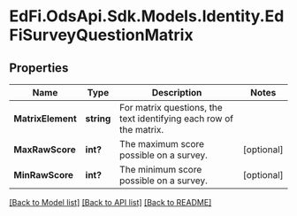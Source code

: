 # EdFi.OdsApi.Sdk.Models.Identity.EdFiSurveyQuestionMatrix
## Properties

Name | Type | Description | Notes
------------ | ------------- | ------------- | -------------
**MatrixElement** | **string** | For matrix questions, the text identifying each row of the matrix. | 
**MaxRawScore** | **int?** | The maximum score possible on a survey. | [optional] 
**MinRawScore** | **int?** | The minimum score possible on a survey. | [optional] 

[[Back to Model list]](../README.md#documentation-for-models) [[Back to API list]](../README.md#documentation-for-api-endpoints) [[Back to README]](../README.md)

